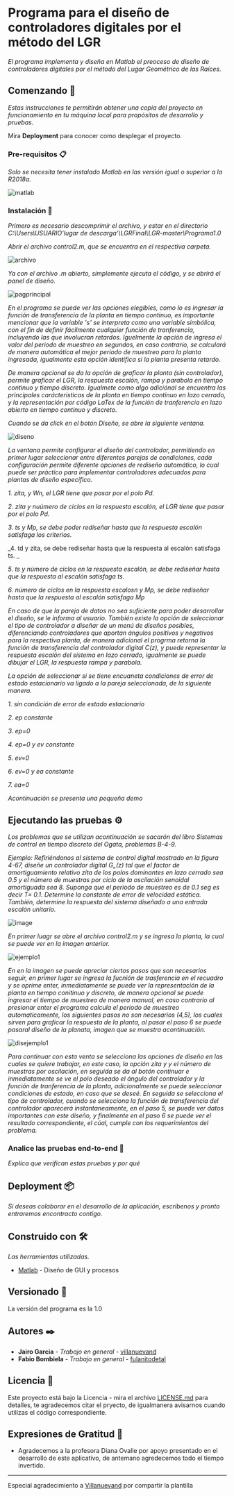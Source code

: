 # Programa para el diseño de controladores digitales por el método del LGR

_El programa implementa y diseña en Matlab el preoceso de diseño de controladores digitales por el método del Lugar Geométrico de las Raíces._

## Comenzando 🚀

_Estas instrucciones te permitirán obtener una copia del proyecto en funcionamiento en tu máquina local para propósitos de desarrollo y pruebas._

Mira **Deployment** para conocer como desplegar el proyecto.


### Pre-requisitos 📋

_Solo se necesita tener instalado Matlab en las versión igual o superior a la R2018a._

![matlab](https://user-images.githubusercontent.com/45041472/52538936-a292c880-2d46-11e9-97cb-5565695fd2ec.JPG)

### Instalación 🔧

_Primero es necesario descomprimir el archivo, y estar en el directorio C:\Users\USUARIO\'lugar de descarga'\LGRFinal\LGR-master\Programa1.0_

_Abrir el archivo control2.m, que se encuentra en el respectiva carpeta._

![archivo](https://user-images.githubusercontent.com/45041472/52539319-bb9d7880-2d4a-11e9-971e-51af9bfa09c6.JPG)

_Ya con el archivo .m abierto, simplemente ejecuta el código, y se abrirá el panel de diseño._

![pagprincipal](https://user-images.githubusercontent.com/45041472/52539357-3d8da180-2d4b-11e9-9d1c-630db3a74f61.JPG)

_En el programa se puede ver las opciones elegibles, como lo es ingresar la función de transferencia de la planta en tiempo continuo, es importante mencionar que la variable 's' se interpreta como una variable simbólica, con el fin de definir fácilmente cualquier función de tranferencia, incluyendo las que involucran retardos. Iguelmente la opción de ingresa el valor del periodo de muestreo en segundos, en caso contrario, se calculará de manera automática el mejor periodo de muestreo para la planta ingresada, igualmente esta opción identifica si la planta presenta retardo._

_De manera opcional se da la opción de graficar la planta (sin controlador), permite graficar el LGR, la respuesta escalón, rampa y parabola en tiempo continuo y tiempo discreto. Igualmete como algo adiciónal se encuentra las principales carácteristicas de la planta en tiempo continuo  en lazo cerrado, y la representación por código LaTex de la función de tranferencia en lazo abierto en tiempo continuo y discreto._

_Cuando se da click en el botón Diseño, se abre la siguiente ventana._

![diseno](https://user-images.githubusercontent.com/45041472/52539611-4cc21e80-2d4e-11e9-8f0d-1eb203f9378c.JPG)

_La ventana permite configurar el diseño del controlador, permitiendo en primer lugar seleccionar entre diferentes parejas de condiciones, cada configuración permite diferente opciones de rediseño automático, lo cual puede ser práctico para implementar controladores adecuados para plantas de diseño específico._

_1. zita, y Wn, el LGR tiene que pasar por el polo Pd._

_2. zita y nuúmero de ciclos en la respuesta escalón, el LGR tiene que pasar por el polo Pd._

_3. ts y Mp, se debe poder rediseñar hasta que la respuesta escalón satisfaga los criterios._

_4. td y zita, se debe rediseñar hasta que la respuesta al escalón satisfaga ts. _

_5. ts y número de ciclos en la respuesta escalón, se debe rediseñar hasta que la respuesta al escalón satisfaga ts._

_6. número de ciclos en la respuesta escalosn y Mp, se debe rediseñar hasta que la respuesta al escalón satisfaga Mp_

_En caso de que la pareja de datos no sea suficiente para poder desarrollar el diseño, se le informa al usuario. También existe la opción de seleccionar el tipo de controlador a diseñar de un menú de diseños posibles, diferenciando controladores que aportan ángulos positivos y negativos para la respectiva planta, de manera adicional el progrma retorna la función de transferencia del controlador digital C(z), y puede representar la respuesta escalón del sistema en lazo cerrado, igualmente se puede dibujar el LGR, la respuesta rampa y parabola._

_La opción de seleccionar si se tiene encuaneta condiciones de error de estado estacionario va ligado a la pareja seleccionada, de la siguiente manera._

_1. sin condición de error de estado estacionario_

_2. ep constante_

_3. ep=0_

_4. ep=0 y ev constante_

_5. ev=0_

_6. ev=0 y ea constante_

_7. ea=0_



_Acontinuación se presenta una pequeña demo_

## Ejecutando las pruebas ⚙️

_Los problemas que se utilizan acontinuación se sacarón del libro Sistemas de control en tiempo discreto del Ogata, problemas B-4-9._

_Ejemplo: Refiriéndonos al sistema de control digital mostrado en la figura 4-67, diseñe un controlador digital G„(z) tal que el factor de amortiguamiento relativo zita de los polos dominantes en lazo cerrado sea 0.5 y el número de muestras por ciclo de la oscilación senoidal amortiguada sea 8. Suponga que el período de muestreo es de 0.1 seg es decir T= 0.1. Determine la constante de error de velocidad estática. También, determine la respuesta del sistema diseñado a una entrada escalón unitario._


![image](https://user-images.githubusercontent.com/45041472/52540191-dd9bf880-2d54-11e9-904d-1d26fa1f478a.png)



_En primer luagr se abre el archivo control2.m y se ingresa la planta, la cual se puede ver en la imagen anterior._

![ejemplo1](https://user-images.githubusercontent.com/45041472/52540155-65cdce00-2d54-11e9-837a-fda971ad42c7.jpg)

_En en la imagen se puede apreciar ciertos pasos que son necesarios seguir, en primer lugar se ingresa la fucnión de trasferencia en el recuadro y se oprime enter, inmediatamente se puede ver la representación de la planta en tiempo conitinuo y discreto, de manera opcional se puede ingresar el tiempo de muestreo de manera manual, en caso contrario al presionar enter el programa calcula el periodo de muestreo automaticamente, los siguientes pasos no son necesarios (4,5), los cuales sirven para graficar la respuesta de la planta, al pasar el paso 6 se puede pasaral diseño de la planata, imagen que se muestra acontinuación._

![disejemplo1](https://user-images.githubusercontent.com/45041472/52540614-82203980-2d59-11e9-9e2c-070a207035c4.jpg)

_Para continuar con esta venta se selecciona las opciones de diseño en las cuales se quiere trabajar, en este caso, la opción zita y y el número de muestras por oscilación, en seguida se da al botón continuar e inmediatamente se ve el polo deseado el ángulo del controlador y la función de tranferencia de la planta, adicionalmente se puede seleccionar condiciones de estado, en caso que se deseé. En seguida se selecciona el tipo de controlador, cuando se selecciona la función de transferencia del controlador aparecerá instantaneamente, en el paso 5, se puede ver datos importantes con este diseño, y finalmente en el paso 6 se puede ver el resultado correspondiente, el cúal, cumple con los requerimientos del problema._


### Analice las pruebas end-to-end 🔩

_Explica que verifican estas pruebas y por qué_


## Deployment 📦

_Si deseas colaborar en el desarrollo de la aplicación, escríbenos y pronto entraremos encontracto contigo._

## Construido con 🛠️

_Las herramientas utilizadas._

* [Matlab](https://la.mathworks.com/products/matlab.html?requestedDomain=) - Diseño de GUI y procesos


## Versionado 📌

La versión del programa es la 1.0

## Autores ✒️


* **Jairo Garcia** - *Trabajo en general* - [villanuevand](https://github.com/KishinNext)
* **Fabio Bombiela** - *Trabajo en general* - [fulanitodetal](#fulanito-de-tal)


## Licencia 📄

Este proyecto está bajo la Licencia  - mira el archivo [LICENSE.md](LICENSE.md) para detalles, te agradecemos citar el pryecto, de igualmanera avisarnos cuando utilizas el código correspondiente.

## Expresiones de Gratitud 🎁

* Agradecemos a la profesora Diana Ovalle por apoyo presentado en el desarrollo de este aplicativo, de antemano agredecemos todo el tiempo invertido.




---
Especial agradecimiento a  [Villanuevand](https://github.com/Villanuevand) por compartir la plantilla

